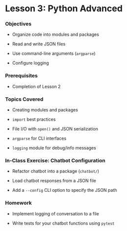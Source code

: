 # Lesson 3: Python Advanced

### Objectives

- Organize code into modules and packages

- Read and write JSON files

- Use command-line arguments (`argparse`)

- Configure logging

### Prerequisites

- Completion of Lesson 2

### Topics Covered

- Creating modules and packages

- `import` best practices

- File I/O with `open()` and JSON serialization

- `argparse` for CLI interfaces

- `logging` module for debug/info messages

### In-Class Exercise: Chatbot Configuration

- Refactor chatbot into a package (`chatbot/`)

- Load chatbot responses from a JSON file

- Add a `--config` CLI option to specify the JSON path

### Homework

- Implement logging of conversation to a file

- Write tests for your chatbot functions using `pytest`